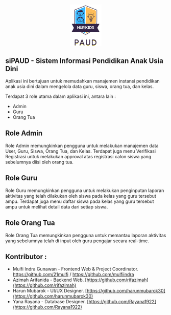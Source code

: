 <p align="center"><img src="https://raw.githubusercontent.com/21mulfi/paud-app/master/public/logo_paud.png?token=GHSAT0AAAAAACOSOPWOKGBVZYLE2IAIUWYUZUVFOTQ" width="100" alt="Logo PAUD Nur Kids"></p>

## siPAUD - Sistem Informasi Pendidikan Anak Usia Dini

Aplikasi ini bertujuan untuk memudahkan manajemen instansi pendidikan anak usia dini dalam mengelola data guru, siswa, orang tua, dan kelas.

Terdapat 3 role utama dalam aplikasi ini, antara lain :
- Admin
- Guru
- Orang Tua

## Role Admin

Role Admin memungkinkan pengguna untuk melakukan manajemen data User, Guru, Siswa, Orang Tua, dan Kelas. Terdapat juga menu Verifikasi Registrasi untuk melakukan approval atas registrasi calon siswa yang sebelumnya diisi oleh orang tua.

## Role Guru

Role Guru memungkinkan pengguna untuk melakukan penginputan laporan aktivitas yang telah dilakukan oleh siswa pada kelas yang guru tersebut ampu. Terdapat juga menu daftar siswa pada kelas yang guru tersebut ampu untuk melihat detail data dari setiap siswa.

## Role Orang Tua

Role Orang Tua memungkinkan pengguna untuk memantau laporan aktivitas yang sebelumnya telah di input oleh guru pengajar secara real-time.

## 
##


## Kontributor :

- Mulfi Indra Gunawan - Frontend Web & Project Coordinator. https://github.com/21mulfi / https://github.com/mulfiindra
- Azimah Arifanida - Backend Web. [https://github.com/rifazimah](https://github.com/rifazimah)
- Harun Mubarok - UI/UX Designer. [https://github.com/harunmubarok30](https://github.com/harunmubarok30)
- Yana Rayana - Database Designer. [https://github.com/Rayana1922](https://github.com/Rayana1922)
